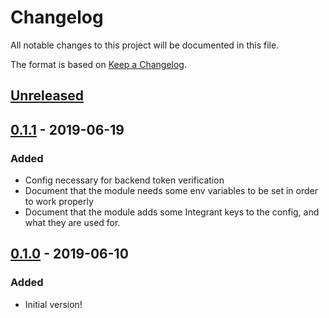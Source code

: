 # Changelog
All notable changes to this project will be documented in this file.

The format is based on [Keep a Changelog](http://keepachangelog.com/en/1.0.0/).

## [Unreleased]

## [0.1.1] - 2019-06-19
### Added
- Config necessary for backend token verification
- Document that the module needs some env variables to be set in order to work properly
- Document that the module adds some Integrant keys to the config, and what they are used for.

## [0.1.0] - 2019-06-10

### Added
- Initial version!

[0.1.0]: https://github.com/magnetcoop/hydrogen.module.session.keycloak/releases/tag/v0.1.0
[0.1.1]: https://github.com/magnetcoop/hydrogen.module.session.keycloak/compare/v0.1.0...v0.1.1/
[UNRELEASED]: https://github.com/magnetcoop/hydrogen.module.session.keycloak/compare/v0.1.0...HEAD/